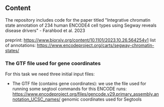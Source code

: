 ## Content
The repository includes code for the paper titled "Integrative chromatin state annotation of 234 human ENCODE4 cell types using Segway reveals disease drivers" - Farahbod et al. 2023

preprint: https://www.biorxiv.org/content/10.1101/2023.10.26.564254v1
list of annotations: https://www.encodeproject.org/carts/segway-chromatin-states/

### The GTF file used for gene coordinates

For this task we need three initial input files:

- The GTF file (contains gene coordinates): we use the file used for running some segtool commands for this ENCODE runs: https://www.encodeproject.org/files/gencode.v29.primary_assembly.annotation_UCSC_names/ genomic coordinates used for Segtools



